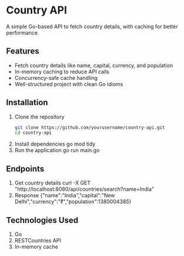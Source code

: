 # Country API 

A simple Go-based API to fetch country details, with caching for better performance.  

## Features
- Fetch country details like name, capital, currency, and population
- In-memory caching to reduce API calls
- Concurrency-safe cache handling
- Well-structured project with clean Go idioms

## Installation
1. Clone the repository  
   ```sh
   git clone https://github.com/yourusername/country-api.git
   cd country-api

2. Install dependencies
    go mod tidy
3. Run the application
    go run main.go

## Endpoints

1. Get country details
    curl -X GET "http://localhost:8080/api/countries/search?name=India"
2. Response
    {"name":"India","capital":"New Delhi","currency":"₹","population":1380004385}

## Technologies Used
1. Go
2. RESTCountries API
3. In-memory cache
